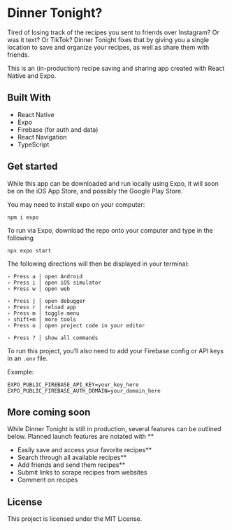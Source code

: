 # Dinner Tonight?

Tired of losing track of the recipes you sent to friends over Instagram? Or was it text? Or TikTok? Dinner Tonight fixes that by giving you a single location to save and organize your recipes, as well as share them with friends.

This is an (in-production) recipe saving and sharing app created with React Native and Expo.

## Built With
- React Native
- Expo
- Firebase (for auth and data)
- React Navigation
- TypeScript

## Get started
While this app can be downloaded and run locally using Expo, it will soon be on the iOS App Store, and possibly the Google Play Store.

You may need to install expo on your computer:
```
npm i expo
```

To run via Expo, download the repo onto your computer and type in the following
```
npx expo start
```
The following directions will then be displayed in your terminal:
```
› Press a │ open Android
› Press i │ open iOS simulator
› Press w │ open web

› Press j │ open debugger
› Press r │ reload app
› Press m │ toggle menu
› shift+m │ more tools
› Press o │ open project code in your editor

› Press ? │ show all commands
```

To run this project, you’ll  also need to add your Firebase config or API keys in an `.env` file.

Example:
```
EXPO_PUBLIC_FIREBASE_API_KEY=your_key_here
EXPO_PUBLIC_FIREBASE_AUTH_DOMAIN=your_domain_here
```

## More coming soon

While Dinner Tonight is still in production, several features can be outlined below. Planned launch features are notated with **

- Easily save and access your favorite recipes**
- Search through all available recipes**
- Add friends and send them recipes**
- Submit links to scrape recipes from websites
- Comment on recipes


## License
This project is licensed under the MIT License.
